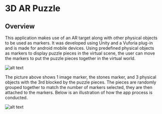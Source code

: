 # 3D AR Puzzle

## Overview
This application makes use of an AR target along with other physical objects to be used as markers. It was developed using Unity and a Vuforia plug-in and is made for android mobile devices. Using predefined physical objects as markers to display puzzle pieces in the virtual scene, the user can move the markers to put the puzzle pieces together in the virtual world.

![alt text](https://github.com/lexcyman/3DARPuzzle/blob/master/sample_gameplay.jpg?raw=true)

The picture above shows 1 image marker, the stones marker, and 3 physical objects with the 3rd blocked by the puzzle pieces. The pieces are randomly grouped together to match the number of markers selected, they are then attached to the markers. Below is an illustration of how the app process is conducted.

![alt text](https://github.com/lexcyman/3DARPuzzle/blob/master/system_architecture.png?raw=true)
